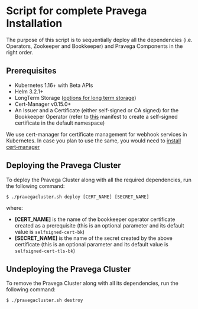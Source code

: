 # Script for complete Pravega Installation

The purpose of this script is to sequentially deploy all the dependencies (i.e. Operators, Zookeeper and Bookkeeper) and Pravega Components in the right order.

## Prerequisites

  - Kubernetes 1.16+ with Beta APIs
  - Helm 3.2.1+
  - LongTerm Storage ([options for long term storage](https://github.com/pravega/pravega-operator/blob/master/doc/longtermstorage.md))
  - Cert-Manager v0.15.0+
  - An Issuer and a Certificate (either self-signed or CA signed) for the Bookkeeper Operator (refer to [this](https://github.com/pravega/bookkeeper-operator/blob/master/deploy/certificate.yaml) manifest to create a self-signed certificate in the default namespace)

We use cert-manager for certificate management for webhook services in Kubernetes. In case you plan to use the same, you would need to [install cert-manager](https://cert-manager.io/docs/installation/kubernetes/)

## Deploying the Pravega Cluster

To deploy the Pravega Cluster along with all the required dependencies, run the following command:

```
$ ./pravegacluster.sh deploy [CERT_NAME] [SECRET_NAME]
```
where:
- **[CERT_NAME]** is the name of the bookkeeper operator certificate created as a prerequisite (this is an optional parameter and its default value is `selfsigned-cert-bk`)
- **[SECRET_NAME]** is the name of the secret created by the above certificate (this is an optional parameter and its default value is `selfsigned-cert-tls-bk`)

## Undeploying the Pravega Cluster

To remove the Pravega Cluster along with all its dependencies, run the following command:

```
$ ./pravegacluster.sh destroy
```

